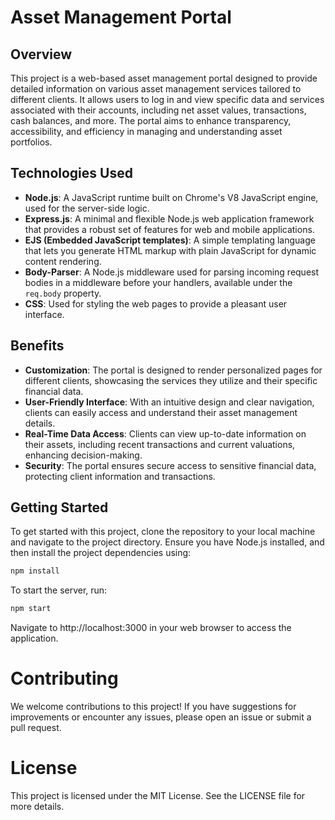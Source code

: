 # Asset Management Portal

## Overview

This project is a web-based asset management portal designed to provide detailed information on various asset management services tailored to different clients. It allows users to log in and view specific data and services associated with their accounts, including net asset values, transactions, cash balances, and more. The portal aims to enhance transparency, accessibility, and efficiency in managing and understanding asset portfolios.

## Technologies Used

- **Node.js**: A JavaScript runtime built on Chrome's V8 JavaScript engine, used for the server-side logic.
- **Express.js**: A minimal and flexible Node.js web application framework that provides a robust set of features for web and mobile applications.
- **EJS (Embedded JavaScript templates)**: A simple templating language that lets you generate HTML markup with plain JavaScript for dynamic content rendering.
- **Body-Parser**: A Node.js middleware used for parsing incoming request bodies in a middleware before your handlers, available under the `req.body` property.
- **CSS**: Used for styling the web pages to provide a pleasant user interface.

## Benefits

- **Customization**: The portal is designed to render personalized pages for different clients, showcasing the services they utilize and their specific financial data.
- **User-Friendly Interface**: With an intuitive design and clear navigation, clients can easily access and understand their asset management details.
- **Real-Time Data Access**: Clients can view up-to-date information on their assets, including recent transactions and current valuations, enhancing decision-making.
- **Security**: The portal ensures secure access to sensitive financial data, protecting client information and transactions.

## Getting Started

To get started with this project, clone the repository to your local machine and navigate to the project directory. Ensure you have Node.js installed, and then install the project dependencies using:

```bash
npm install
```

To start the server, run:

```bash
npm start
```
Navigate to http://localhost:3000 in your web browser to access the application.

# Contributing
We welcome contributions to this project! If you have suggestions for improvements or encounter any issues, please open an issue or submit a pull request.

# License
This project is licensed under the MIT License. See the LICENSE file for more details.